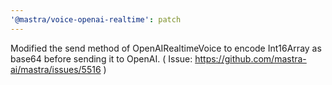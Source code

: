 ```yaml
---
'@mastra/voice-openai-realtime': patch
---
```


Modified the send method of OpenAIRealtimeVoice to encode Int16Array as base64 before sending it to OpenAI. ( Issue: https://github.com/mastra-ai/mastra/issues/5516 )
